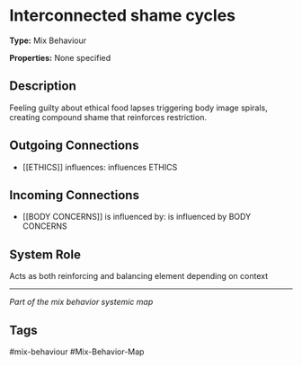 # Interconnected shame cycles

**Type:** Mix Behaviour

**Properties:** None specified

## Description
Feeling guilty about ethical food lapses triggering body image spirals, creating compound shame that reinforces restriction.

## Outgoing Connections
- [[ETHICS]] influences: influences ETHICS

## Incoming Connections
- [[BODY CONCERNS]] is influenced by: is influenced by BODY CONCERNS

## System Role
Acts as both reinforcing and balancing element depending on context

---
*Part of the mix behavior systemic map*

## Tags
#mix-behaviour #Mix-Behavior-Map

